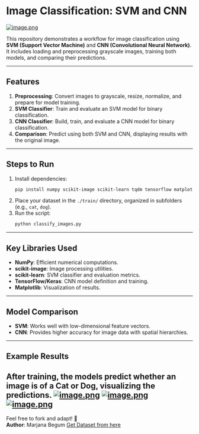 # Image Classification: SVM and CNN

[![image.png](https://i.postimg.cc/1tmx3wHQ/image.png)](https://postimg.cc/5HRKPHT7)

This repository demonstrates a workflow for image classification using **SVM (Support Vector Machine)** and **CNN (Convolutional Neural Network)**. It includes loading and preprocessing grayscale images, training both models, and comparing their predictions.

---

## Features
1. **Preprocessing**: Convert images to grayscale, resize, normalize, and prepare for model training.
2. **SVM Classifier**: Train and evaluate an SVM model for binary classification.
3. **CNN Classifier**: Build, train, and evaluate a CNN model for binary classification.
4. **Comparison**: Predict using both SVM and CNN, displaying results with the original image.

---

## Steps to Run
1. Install dependencies:
   ```bash
   pip install numpy scikit-image scikit-learn tqdm tensorflow matplotlib
   ```
2. Place your dataset in the `./train/` directory, organized in subfolders (e.g., `cat`, `dog`).
3. Run the script:
   ```bash
   python classify_images.py
   ```

---

## Key Libraries Used
- **NumPy**: Efficient numerical computations.
- **scikit-image**: Image processing utilities.
- **scikit-learn**: SVM classifier and evaluation metrics.
- **TensorFlow/Keras**: CNN model definition and training.
- **Matplotlib**: Visualization of results.

---

## Model Comparison
- **SVM**: Works well with low-dimensional feature vectors.
- **CNN**: Provides higher accuracy for image data with spatial hierarchies.

---

## Example Results
After training, the models predict whether an image is of a **Cat** or **Dog**, visualizing the predictions.
[![image.png](https://i.postimg.cc/ZR21F2mT/image.png)](https://postimg.cc/BL5YJhty)
[![image.png](https://i.postimg.cc/XJ4jb14D/image.png)](https://postimg.cc/LqQKkTqz)
[![image.png](https://i.postimg.cc/Tw0RYjP2/image.png)](https://postimg.cc/mzcxmHMK)
---

Feel free to fork and adapt! 🚀  
**Author**: Marjana Begum
[Get Dataset from here](https://drive.google.com/file/d/1hiImLFBEDb5NjU9AfdAnx-4SQDK_QEHR/view?usp=sharing)
